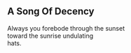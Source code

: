 A Song Of Decency
-----------------
Always you forebode through the sunset  
toward the sunrise undulating  
hats.  
